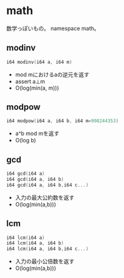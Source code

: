 # math
数学っぽいもの。
namespace math。
## modinv
```cpp
i64 modinv(i64 a, i64 m)
```
* mod mにおけるaの逆元を返す
* assert a⊥m
* O(log(min(a, m)))
## modpow
```cpp
i64 modpow(i64 a, i64 b, i64 m=998244353)
```
* a^b mod mを返す
* O(log b)
## gcd
```cpp
i64 gcd(i64 a)
i64 gcd(i64 a, i64 b)
i64 gcd(i64 a, i64 b,i64 c...)
```
* 入力の最大公約数を返す
* O(log(min(a,b)))
## lcm
```cpp
i64 lcm(i64 a)
i64 lcm(i64 a, i64 b)
i64 lcm(i64 a, i64 b,i64 c...)
```
* 入力の最小公倍数を返す
* O(log(min(a,b)))
